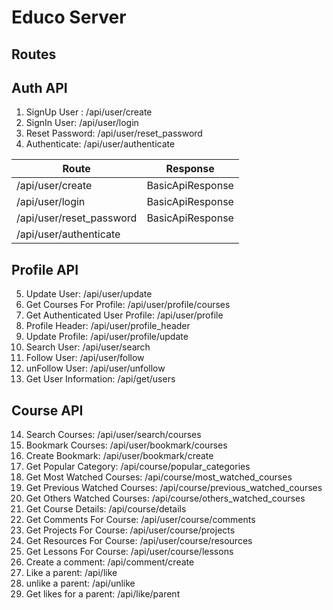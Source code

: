 
# Educo Server

## Routes

## Auth API
1. SignUp User : /api/user/create
2. SignIn User: /api/user/login
3. Reset Password: /api/user/reset_password
4. Authenticate: /api/user/authenticate

| Route | Response |
| ------ | ------ |
| /api/user/create | BasicApiResponse<Unit> |
| /api/user/login | BasicApiResponse<AuthResponse> |
| /api/user/reset_password | BasicApiResponse<Unit> |
| /api/user/authenticate |  |


## Profile API
5. Update User: /api/user/update
6. Get Courses For Profile: /api/user/profile/courses
7. Get Authenticated User Profile: /api/user/profile
8. Profile Header: /api/user/profile_header
9. Update Profile: /api/user/profile/update
10. Search User: /api/user/search
11. Follow User: /api/user/follow
12. unFollow User: /api/user/unfollow
13. Get User Information: /api/get/users

## Course API
14. Search Courses: /api/user/search/courses
15. Bookmark Courses: /api/user/bookmark/courses
16. Create Bookmark: /api/user/bookmark/create
17. Get Popular Category: /api/course/popular_categories
18. Get Most Watched Courses: /api/course/most_watched_courses
19. Get Previous Watched Courses: /api/course/previous_watched_courses
20. Get Others Watched Courses: /api/course/others_watched_courses
21. Get Course Details: /api/course/details
22. Get Comments For Course: /api/user/course/comments
23. Get Projects For Course: /api/user/course/projects
24. Get Resources For Course: /api/user/course/resources
25. Get Lessons For Course: /api/user/course/lessons
26. Create a comment: /api/comment/create
27. Like a parent: /api/like
28. unlike a parent: /api/unlike
29. Get likes for a parent: /api/like/parent


